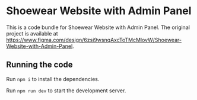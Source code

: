 
  # Shoewear Website with Admin Panel

  This is a code bundle for Shoewear Website with Admin Panel. The original project is available at https://www.figma.com/design/6zsi9wsnqAxcToTMcMlovW/Shoewear-Website-with-Admin-Panel.

  ## Running the code

  Run `npm i` to install the dependencies.

  Run `npm run dev` to start the development server.
  
